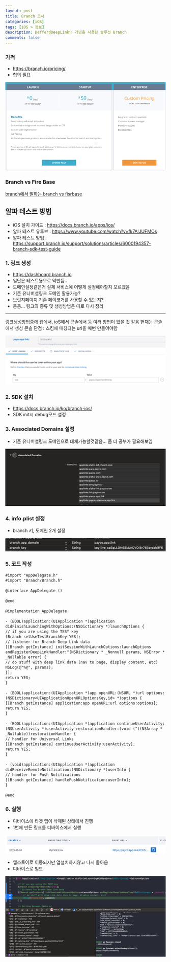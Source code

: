 ```yaml
---
layout: post
title: Branch 조사
categories: [iOS]
tags: [iOS > 정보]
description: DefferdDeepLink의 개념을 사용한 솔루션 Branch
comments: false
---
```


### 가격

- https://branch.io/pricing/
- 협의 필요
<img src="/assets/media/iOS/branch1.png">

### Branch vs Fire Base


[branch에서 말하는 branch vs fisrbase](https://blog.branch.io/ko/branch가-firebase-다이나믹-링크를-대체할까요/)



## 알파 테스트 방법

- iOS 설치 가이드 : https://docs.branch.io/apps/ios/
- 알파 테스트 유투브 : https://www.youtube.com/watch?v=fk7AlJUFMOs
- 알파 테스트 방법 : https://support.branch.io/support/solutions/articles/6000194357-branch-sdk-test-guide

### 1. 링크 생성

- https://dashboard.branch.io
- 일단은 테스트용으로 막만듬..
- 도메인설정같은거 실제 서비스에 어떻게 설정해야할지 모르겠음
- 기존 유니버셜링크 도메인 활용가능?
- 브릿지페이지 기존 페이코거를 사용할 수 있는지?
- 등등... 링크의 종류 및 생성방법은 따로 다시 정리

---

링크생성방법중에 웹에서, ioS에서 콘솔에서 등 여러 방법이 있을 것 같음
현재는 콘솔에서 생성
콘솔 단점 : 스킴에 매칭되는 url을 매번 만들어야함

<img src="/assets/media/iOS/branch2.png">

### 2. SDK 설치

- https://docs.branch.io/ko/branch-ios/
- SDK init시 debug모드 설정

### 3. Associated Domains 설정

- 기존 유니버셜링크 도메인으로 대체가능할것같음... 좀 더 공부가 필요해보임

<img src="/assets/media/iOS/branch3.png">

### 4. info.plist 설정

- branch 키, 도메인 2개 설정

<img src="/assets/media/iOS/branch4.png">

### 5. 코드 작성 

``` objc
#import "AppDelegate.h"
#import "Branch/Branch.h"

@interface AppDelegate ()

@end

@implementation AppDelegate

- (BOOL)application:(UIApplication *)application didFinishLaunchingWithOptions:(NSDictionary *)launchOptions {
// if you are using the TEST key
[Branch setUseTestBranchKey:YES];
// listener for Branch Deep Link data
[[Branch getInstance] initSessionWithLaunchOptions:launchOptions andRegisterDeepLinkHandler:^(NSDictionary * _Nonnull params, NSError * _Nullable error) {
// do stuff with deep link data (nav to page, display content, etc)
NSLog(@"%@", params);
}];
return YES;
}

- (BOOL)application:(UIApplication *)app openURL:(NSURL *)url options:(NSDictionary<UIApplicationOpenURLOptionsKey,id> *)options {
[[Branch getInstance] application:app openURL:url options:options];
return YES;
}

- (BOOL)application:(UIApplication *)application continueUserActivity:(NSUserActivity *)userActivity restorationHandler:(void (^)(NSArray * _Nullable))restorationHandler {
// handler for Universal Links
[[Branch getInstance] continueUserActivity:userActivity];
return YES;
}

- (void)application:(UIApplication *)application didReceiveRemoteNotification:(NSDictionary *)userInfo {
// handler for Push Notifications
[[Branch getInstance] handlePushNotification:userInfo];
}

@end
```

### 6. 실행

- 디바이스에 타겟 앱이 삭제된 상태에서 진행
- 1번에 만든 링크를 디바이스에서 실행

<img src="/assets/media/iOS/branch5.png">

- 앱스토어로 이동되지만 앱설치하지않고 다시 돌아옴
- 디바이스로 빌드 

<img src="/assets/media/iOS/branch6.png">
